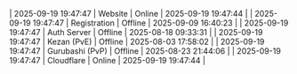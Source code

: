 | 2025-09-19 19:47:47 | Website | Online | 2025-09-19 19:47:44 |
| 2025-09-19 19:47:47 | Registration | Offline | 2025-09-09 16:40:23 |
| 2025-09-19 19:47:47 | Auth Server | Offline | 2025-08-18 09:33:31 |
| 2025-09-19 19:47:47 | Kezan (PvE) | Offline | 2025-08-03 17:58:02 |
| 2025-09-19 19:47:47 | Gurubashi (PvP) | Offline | 2025-08-23 21:44:06 |
| 2025-09-19 19:47:47 | Cloudflare | Online | 2025-09-19 19:47:44 |
